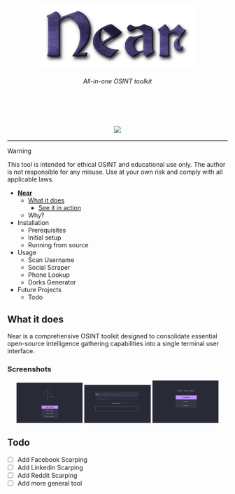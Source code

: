 <a id="top"></a>

<p align="center">
    <img src="images/logo.png">
</p>

 <h6><p align="center">
 All-in-one OSINT toolkit
</p></h6>
</p>

<br>

<p align="center">
  <img src="https://img.shields.io/badge/release-v0.0.1-141449" alt=""/>
  <img src="https://img.shields.io/badge/written in-python-141449" alt=""/>
  <img src="https://img.shields.io/badge/author-rdWei-141449" alt=""/>
</p>

<p align="center">
    <img src="images/demo.gif">
</p>

---
> [!WARNING]
> This tool is intended for ethical OSINT and educational use only. The author is not responsible for any misuse. Use at your own risk and comply with all applicable laws.

- [**Near**](#top)
    - [What it does](#what-it-does)
        - [See it in action](#see-it-in-action)
    - Why?
- Installation
    - Prerequisites
    - Initial setup
    - Running from source
- Usage
    - Scan Username
    - Social Scraper
    - Phone Lookup
    - Dorks Generator
- Future Projects
    - Todo

## What it does
Near is a comprehensive OSINT toolkit designed to consolidate essential open-source intelligence gathering capabilities into a single terminal user interface.

### Screenshots
<p align="center">
  <img src="images/screenshot1.png" width="30%" />
  <img src="images/screenshot2.png" width="30%" />
  <img src="images/screenshot3.png" width="30%" />
</p>

## Todo
- [ ] Add Facebook Scarping 
- [ ] Add Linkedin Scarping  
- [ ] Add Reddit Scarping  
- [ ] Add more general tool
